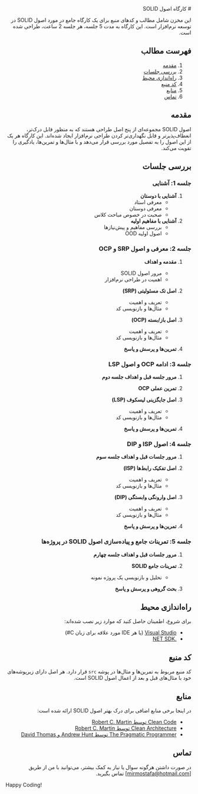 <div dir='rtl'>
# کارگاه اصول SOLID

این مخزن شامل مطالب و کدهای منبع برای یک کارگاه جامع در مورد اصول SOLID در توسعه نرم‌افزار است. این کارگاه به مدت 5 جلسه، هر جلسه 2 ساعت، طراحی شده است.

## فهرست مطالب

1. [مقدمه](#مقدمه)
2. [بررسی جلسات](#بررسی-جلسات)
3. [راه‌اندازی محیط](#راه‌اندازی-محیط)
4. [کد منبع](#کد-منبع)
5. [منابع](#منابع)
6. [تماس](#تماس)

## مقدمه

اصول SOLID مجموعه‌ای از پنج اصل طراحی هستند که به منظور قابل درک‌تر، انعطاف‌پذیرتر و قابل نگهداری‌تر کردن طراحی نرم‌افزار ایجاد شده‌اند. این کارگاه هر یک از این اصول را به تفصیل مورد بررسی قرار می‌دهد و با مثال‌ها و تمرین‌ها، یادگیری را تقویت می‌کند.

## بررسی جلسات

### جلسه 1: آشنایی

1. **آشنایی با دوستان**
   - معرفی استاد
   - معرفی دوستان
   - صحبت در خصوص مباحث کلاس
2. **آشنایی با مفاهیم اولیه**
   - بررسی مفاهیم و پیش‌نیازها
   - اصول اولیه OOD

### جلسه 2: معرفی و اصول SRP و OCP

1. **مقدمه و اهداف**
   - مرور اصول SOLID
   - اهمیت در طراحی نرم‌افزار

2. **اصل تک مسئولیتی (SRP)**
   - تعریف و اهمیت
   - مثال‌ها و بازنویسی کد

3. **اصل باز/بسته (OCP)**
   - تعریف و اهمیت
   - مثال‌ها و بازنویسی کد

4. **تمرین‌ها و پرسش و پاسخ**

### جلسه 3: ادامه OCP و اصول LSP

1. **مرور جلسه قبل و اهداف جلسه دوم**
2. **تمرین عملی OCP**
3. **اصل جایگزینی لیسکوف (LSP)**
   - تعریف و اهمیت
   - مثال‌ها و بازنویسی کد

4. **تمرین‌ها و پرسش و پاسخ**

### جلسه 4: اصول ISP و DIP

1. **مرور جلسات قبل و اهداف جلسه سوم**
2. **اصل تفکیک رابط‌ها (ISP)**
   - تعریف و اهمیت
   - مثال‌ها و بازنویسی کد

3. **اصل وارونگی وابستگی (DIP)**
   - تعریف و اهمیت
   - مثال‌ها و بازنویسی کد

4. **تمرین‌ها و پرسش و پاسخ**

### جلسه 5: تمرینات جامع و پیاده‌سازی اصول SOLID در پروژه‌ها

1. **مرور جلسات قبل و اهداف جلسه چهارم**
2. **تمرینات جامع SOLID**
   - تحلیل و بازنویسی یک پروژه نمونه

3. **بحث گروهی و پرسش و پاسخ**

## راه‌اندازی محیط

برای شروع، اطمینان حاصل کنید که موارد زیر نصب شده‌اند:

- [Visual Studio](https://visualstudio.microsoft.com/) (یا هر IDE مورد علاقه برای زبان C#)
- [.NET SDK](https://dotnet.microsoft.com/download)

## کد منبع

کد منبع مربوط به تمرین‌ها و مثال‌ها در پوشه `src` قرار دارد. هر اصل دارای زیرپوشه‌های خود با مثال‌های قبل و بعد از اعمال اصول SOLID است.

## منابع

در اینجا برخی منابع اضافی برای درک بهتر اصول SOLID ارائه شده است:

- [Clean Code توسط Robert C. Martin](https://www.amazon.com/Clean-Code-Handbook-Software-Craftsmanship/dp/0132350882)
- [Clean Architecture توسط Robert C. Martin](https://www.amazon.com/Clean-Architecture-Craftsmans-Software-Structure/dp/0134494164)
- [The Pragmatic Programmer توسط Andrew Hunt و David Thomas](https://www.amazon.com/Pragmatic-Programmer-journey-mastery-Anniversary/dp/0135957052)

## تماس

در صورت داشتن هرگونه سوال یا نیاز به کمک بیشتر، می‌توانید با من از طریق [mirmostafa@hotmail.com] تماس بگیرید.
</div>
Happy Coding!
